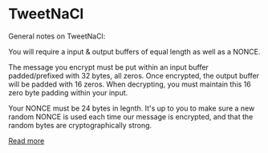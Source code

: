 # TweetNaCl

General notes on TweetNaCl:

You will require a input & output buffers of equal length as well as a NONCE.

The message you encrypt must be put within an input buffer padded/prefixed with 32 bytes, all zeros. Once encrypted, the output buffer will be padded with 16 zeros. When decrypting, you must maintain this 16 zero byte padding within your input.

Your NONCE must be 24 bytes in legnth. It's up to you to make sure a new random NONCE is used each time our message is encrypted, and that the random bytes are cryptographically strong.

[Read more](https://nacl.cr.yp.to/box.html)
